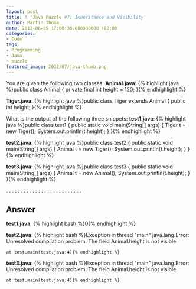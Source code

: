 ```yaml
---
layout: post
title: ! 'Java Puzzle #7: Inheritance and Visibility'
author: Martin Thoma
date: 2012-08-05 17:00:38.000000000 +02:00
categories:
- Code
tags:
- Programming
- Java
- puzzle
featured_image: 2012/07/java-thumb.png
---
```

You are given the following two classes:
<strong>Animal.java</strong>:
{% highlight java %}public class Animal {
    private final int height = 120;
}{% endhighlight %}

<strong>Tiger.java</strong>:
{% highlight java %}public class Tiger extends Animal {
    public int height;
}{% endhighlight %}

What is the output of the following three snippets:
<strong>test1.java</strong>:
{% highlight java %}public class test1 {
    public static void main(String[] args) {
        Tiger t = new Tiger();
        System.out.println(t.height);
    }
}{% endhighlight %}

<strong>test2.java</strong>:
{% highlight java %}public class test2 {
    public static void main(String[] args) {
        Animal t = new Tiger();
        System.out.println(t.height);
    }
}{% endhighlight %}

<strong>test3.java</strong>:
{% highlight java %}public class test3 {
    public static void main(String[] args) {
        Animal t = new Animal();
        System.out.println(t.height);
    }
}{% endhighlight %}

.
.
.
.
.
.
.
.
.
.
.
.
.
.
.
.
.
.
.
.
.
.
.
.
.
.


<h2>Answer</h2>
<strong>test1.java</strong>:
{% highlight bash %}0{% endhighlight %}

<strong>test2.java</strong>:
{% highlight bash %}Exception in thread "main" java.lang.Error: Unresolved compilation 
      problem: 
	The field Animal.height is not visible

	at test.main(test.java:4){% endhighlight %}

<strong>test3.java</strong>:
{% highlight bash %}Exception in thread "main" java.lang.Error: Unresolved compilation 
      problem: 
	The field Animal.height is not visible

	at test.main(test.java:4){% endhighlight %}
